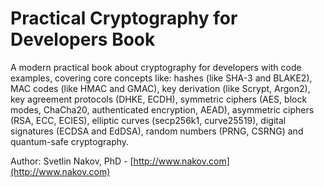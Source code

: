 # Practical Cryptography for Developers Book

A modern practical book about cryptography for developers with code examples, covering core concepts like: hashes \(like SHA-3 and BLAKE2\), MAC codes \(like HMAC and GMAC\), key derivation \(like Scrypt, Argon2\), key agreement protocols \(DHKE, ECDH\), symmetric ciphers \(AES, block modes, ChaCha20, authenticated encryption, AEAD\), asymmetric ciphers \(RSA, ECC, ECIES\), elliptic curves \(secp256k1, curve25519\), digital signatures \(ECDSA and EdDSA\), random numbers \(PRNG, CSRNG\) and quantum-safe cryptography.

Author: Svetlin Nakov, PhD - [http://www.nakov.com](http://www.nakov.com)




